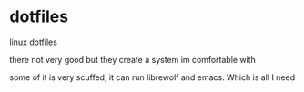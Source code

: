 # dotfiles
linux dotfiles

there not very good but they create a system im comfortable with

some of it is very scuffed, it can run librewolf and emacs. Which is all I need
